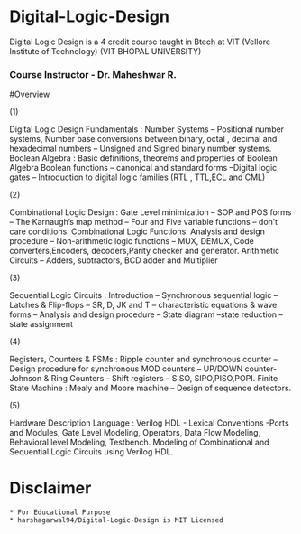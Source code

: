 # Digital-Logic-Design
Digital Logic Design is a 4 credit course taught in Btech at VIT (Vellore Institute of Technology)
(VIT BHOPAL UNIVERSITY)

### Course Instructor - Dr. Maheshwar R. 

#Overview



(1)


Digital Logic Design Fundamentals :
Number Systems – Positional number systems, Number base conversions
between binary, octal , decimal and hexadecimal numbers – Unsigned and Signed
binary number systems.
Boolean Algebra : Basic definitions, theorems and properties of Boolean Algebra
Boolean functions – canonical and standard forms –Digital logic gates –
Introduction to digital logic families (RTL , TTL,ECL and CML)



(2)


Combinational Logic Design :
Gate Level minimization – SOP and POS forms – The Karnaugh’s map method –
Four and Five variable functions – don’t care conditions.
Combinational Logic Functions: Analysis and design procedure – Non-arithmetic
logic functions – MUX, DEMUX, Code converters,Encoders, decoders,Parity
checker and generator. Arithmetic Circuits – Adders, subtractors, BCD adder and
Multiplier



(3)


Sequential Logic Circuits : 
Introduction – Synchronous sequential logic –
Latches &amp; Flip-flops – SR, D, JK and T – characteristic equations &amp; wave forms
– Analysis and design procedure – State diagram –state reduction – state
assignment



(4)


Registers, Counters &amp; FSMs : 
Ripple counter and synchronous counter –
Design procedure for synchronous MOD counters – UP/DOWN counter- Johnson
&amp; Ring Counters - Shift registers – SISO, SIPO,PISO,POPI.
Finite State Machine : Mealy and Moore machine – Design of sequence
detectors.



(5)


Hardware Description Language : 
Verilog HDL - Lexical Conventions -Ports
and Modules, Gate Level Modeling, Operators, Data Flow Modeling, Behavioral
level Modeling, Testbench.
Modeling of Combinational and Sequential Logic Circuits using Verilog HDL.





# Disclaimer
```
* For Educational Purpose 
* harshagarwal94/Digital-Logic-Design is MIT Licensed 
```
